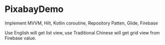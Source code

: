 # PixabayDemo
Implement MVVM, Hilt, Kotlin coroutine, Repository Patten, Glide, Firebase

Use English will get list view, use Traditional Chinese will get grid view from Firebase value.
